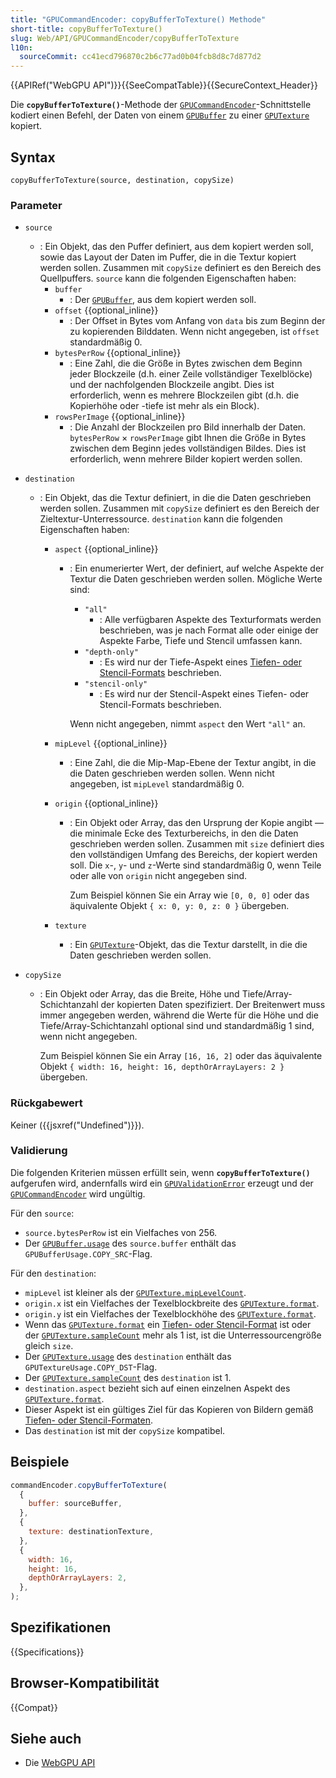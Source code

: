 ```yaml
---
title: "GPUCommandEncoder: copyBufferToTexture() Methode"
short-title: copyBufferToTexture()
slug: Web/API/GPUCommandEncoder/copyBufferToTexture
l10n:
  sourceCommit: cc41ecd796870c2b6c77ad0b04fcb8d8c7d877d2
---
```


{{APIRef("WebGPU API")}}{{SeeCompatTable}}{{SecureContext_Header}}

Die **`copyBufferToTexture()`**-Methode der [`GPUCommandEncoder`](/de/docs/Web/API/GPUCommandEncoder)-Schnittstelle kodiert einen Befehl, der Daten von einem [`GPUBuffer`](/de/docs/Web/API/GPUBuffer) zu einer [`GPUTexture`](/de/docs/Web/API/GPUTexture) kopiert.

## Syntax

```js-nolint
copyBufferToTexture(source, destination, copySize)
```

### Parameter

- `source`
  - : Ein Objekt, das den Puffer definiert, aus dem kopiert werden soll, sowie das Layout der Daten im Puffer, die in die Textur kopiert werden sollen. Zusammen mit `copySize` definiert es den Bereich des Quellpuffers. `source` kann die folgenden Eigenschaften haben:
    - `buffer`
      - : Der [`GPUBuffer`](/de/docs/Web/API/GPUBuffer), aus dem kopiert werden soll.
    - `offset` {{optional_inline}}
      - : Der Offset in Bytes vom Anfang von `data` bis zum Beginn der zu kopierenden Bilddaten. Wenn nicht angegeben, ist `offset` standardmäßig 0.
    - `bytesPerRow` {{optional_inline}}
      - : Eine Zahl, die die Größe in Bytes zwischen dem Beginn jeder Blockzeile (d.h. einer Zeile vollständiger Texelblöcke) und der nachfolgenden Blockzeile angibt. Dies ist erforderlich, wenn es mehrere Blockzeilen gibt (d.h. die Kopierhöhe oder -tiefe ist mehr als ein Block).
    - `rowsPerImage` {{optional_inline}}
      - : Die Anzahl der Blockzeilen pro Bild innerhalb der Daten. `bytesPerRow` &times; `rowsPerImage` gibt Ihnen die Größe in Bytes zwischen dem Beginn jedes vollständigen Bildes. Dies ist erforderlich, wenn mehrere Bilder kopiert werden sollen.
- `destination`

  - : Ein Objekt, das die Textur definiert, in die die Daten geschrieben werden sollen. Zusammen mit `copySize` definiert es den Bereich der Zieltextur-Unterressource. `destination` kann die folgenden Eigenschaften haben:

    - `aspect` {{optional_inline}}

      - : Ein enumerierter Wert, der definiert, auf welche Aspekte der Textur die Daten geschrieben werden sollen. Mögliche Werte sind:

        - `"all"`
          - : Alle verfügbaren Aspekte des Texturformats werden beschrieben, was je nach Format alle oder einige der Aspekte Farbe, Tiefe und Stencil umfassen kann.
        - `"depth-only"`
          - : Es wird nur der Tiefe-Aspekt eines [Tiefen- oder Stencil-Formats](https://gpuweb.github.io/gpuweb/#combined-depth-stencil-format) beschrieben.
        - `"stencil-only"`
          - : Es wird nur der Stencil-Aspekt eines Tiefen- oder Stencil-Formats beschrieben.

        Wenn nicht angegeben, nimmt `aspect` den Wert `"all"` an.

    - `mipLevel` {{optional_inline}}
      - : Eine Zahl, die die Mip-Map-Ebene der Textur angibt, in die die Daten geschrieben werden sollen. Wenn nicht angegeben, ist `mipLevel` standardmäßig 0.
    - `origin` {{optional_inline}}

      - : Ein Objekt oder Array, das den Ursprung der Kopie angibt — die minimale Ecke des Texturbereichs, in den die Daten geschrieben werden sollen. Zusammen mit `size` definiert dies den vollständigen Umfang des Bereichs, der kopiert werden soll. Die `x`-, `y`- und `z`-Werte sind standardmäßig 0, wenn Teile oder alle von `origin` nicht angegeben sind.

        Zum Beispiel können Sie ein Array wie `[0, 0, 0]` oder das äquivalente Objekt `{ x: 0, y: 0, z: 0 }` übergeben.

    - `texture`
      - : Ein [`GPUTexture`](/de/docs/Web/API/GPUTexture)-Objekt, das die Textur darstellt, in die die Daten geschrieben werden sollen.

- `copySize`

  - : Ein Objekt oder Array, das die Breite, Höhe und Tiefe/Array-Schichtanzahl der kopierten Daten spezifiziert. Der Breitenwert muss immer angegeben werden, während die Werte für die Höhe und die Tiefe/Array-Schichtanzahl optional sind und standardmäßig 1 sind, wenn nicht angegeben.

    Zum Beispiel können Sie ein Array `[16, 16, 2]` oder das äquivalente Objekt `{ width: 16, height: 16, depthOrArrayLayers: 2 }` übergeben.

### Rückgabewert

Keiner ({{jsxref("Undefined")}}).

### Validierung

Die folgenden Kriterien müssen erfüllt sein, wenn **`copyBufferToTexture()`** aufgerufen wird, andernfalls wird ein [`GPUValidationError`](/de/docs/Web/API/GPUValidationError) erzeugt und der [`GPUCommandEncoder`](/de/docs/Web/API/GPUCommandEncoder) wird ungültig.

Für den `source`:

- `source.bytesPerRow` ist ein Vielfaches von 256.
- Der [`GPUBuffer.usage`](/de/docs/Web/API/GPUBuffer/usage) des `source.buffer` enthält das `GPUBufferUsage.COPY_SRC`-Flag.

Für den `destination`:

- `mipLevel` ist kleiner als der [`GPUTexture.mipLevelCount`](/de/docs/Web/API/GPUTexture/mipLevelCount).
- `origin.x` ist ein Vielfaches der Texelblockbreite des [`GPUTexture.format`](/de/docs/Web/API/GPUTexture/format).
- `origin.y` ist ein Vielfaches der Texelblockhöhe des [`GPUTexture.format`](/de/docs/Web/API/GPUTexture/format).
- Wenn das [`GPUTexture.format`](/de/docs/Web/API/GPUTexture/format) ein [Tiefen- oder Stencil-Format](https://gpuweb.github.io/gpuweb/#combined-depth-stencil-format) ist oder der [`GPUTexture.sampleCount`](/de/docs/Web/API/GPUTexture/sampleCount) mehr als 1 ist, ist die Unterressourcengröße gleich `size`.
- Der [`GPUTexture.usage`](/de/docs/Web/API/GPUTexture/usage) des `destination` enthält das `GPUTextureUsage.COPY_DST`-Flag.
- Der [`GPUTexture.sampleCount`](/de/docs/Web/API/GPUTexture/sampleCount) des `destination` ist 1.
- `destination.aspect` bezieht sich auf einen einzelnen Aspekt des [`GPUTexture.format`](/de/docs/Web/API/GPUTexture/format).
- Dieser Aspekt ist ein gültiges Ziel für das Kopieren von Bildern gemäß [Tiefen- oder Stencil-Formaten](https://gpuweb.github.io/gpuweb/#combined-depth-stencil-format).
- Das `destination` ist mit der `copySize` kompatibel.

## Beispiele

```js
commandEncoder.copyBufferToTexture(
  {
    buffer: sourceBuffer,
  },
  {
    texture: destinationTexture,
  },
  {
    width: 16,
    height: 16,
    depthOrArrayLayers: 2,
  },
);
```

## Spezifikationen

{{Specifications}}

## Browser-Kompatibilität

{{Compat}}

## Siehe auch

- Die [WebGPU API](/de/docs/Web/API/WebGPU_API)
